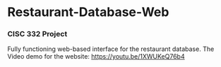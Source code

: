# Restaurant-Database-Web
### CISC 332 Project
Fully functioning web-based interface for the restaurant database.
The Video demo for the website: https://youtu.be/1XWUKeQ76b4
